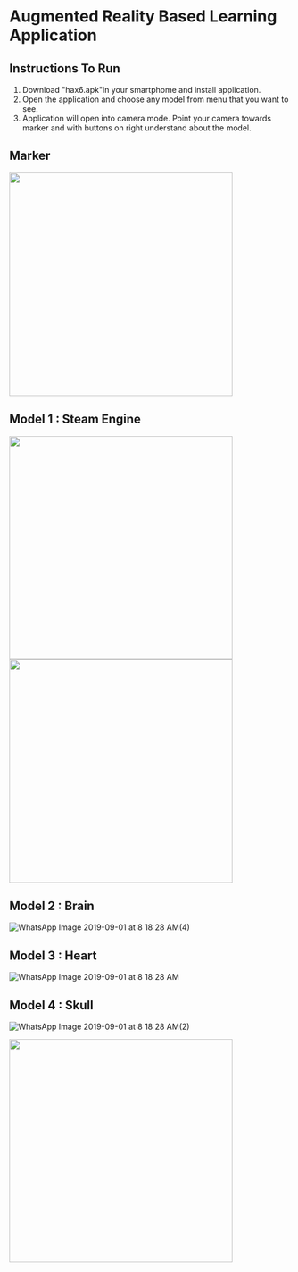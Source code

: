# Augmented Reality Based Learning Application

## Instructions To Run
1. Download "hax6.apk"in your smartphome and install application.
2. Open the application and choose any model from menu that you want to see.
3. Application will open into camera mode. Point your camera towards marker and with buttons on right understand about the model.

## Marker
<img src="https://user-images.githubusercontent.com/31439780/64071318-57fe7c80-cc95-11e9-8cb8-eb37c206910c.jpg" width="400" />

## Model 1 : Steam Engine
<img src="https://user-images.githubusercontent.com/31439780/64071350-19b58d00-cc96-11e9-92ed-90760b77f2ca.jpeg" width="400" />

<img src="https://user-images.githubusercontent.com/31439780/64071357-48cbfe80-cc96-11e9-87b8-89cd48650e8f.jpeg" width="400" />

## Model 2 : Brain
![WhatsApp Image 2019-09-01 at 8 18 28 AM(4)](https://user-images.githubusercontent.com/31439780/64071329-a744ad00-cc95-11e9-860d-9574130ad189.jpeg)

## Model 3 : Heart
![WhatsApp Image 2019-09-01 at 8 18 28 AM](https://user-images.githubusercontent.com/31439780/64071330-a744ad00-cc95-11e9-9826-fd9248ff14f0.jpeg)

## Model 4 : Skull
![WhatsApp Image 2019-09-01 at 8 18 28 AM(2)](https://user-images.githubusercontent.com/31439780/64071364-7022cb80-cc96-11e9-8b7c-042f6675f211.jpeg)

<img src="https://user-images.githubusercontent.com/31439780/64071331-a7dd4380-cc95-11e9-82af-b2aa36009ba7.jpeg)" width = "400" />
